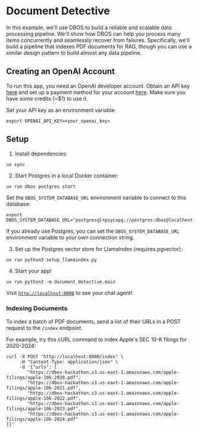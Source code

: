 # Document Detective

In this example, we'll use DBOS to build a reliable and scalable data processing pipeline. We'll show how DBOS can help you process many items concurrently and seamlessly recover from failures. Specifically, we'll build a pipeline that indexes PDF documents for RAG, though you can use a similar design pattern to build almost any data pipeline.

## Creating an OpenAI Account

To run this app, you need an OpenAI developer account.
Obtain an API key [here](https://platform.openai.com/api-keys) and set up a payment method for your account [here](https://platform.openai.com/account/billing/overview).
Make sure you have some credits (~$1) to use it.

Set your API key as an environment variable:

```shell
export OPENAI_API_KEY=<your_openai_key>
```

## Setup

1. Install dependencies:

```shell
uv sync
```

2. Start Postgres in a local Docker container:

```bash
uv run dbos postgres start
```

Set the `DBOS_SYSTEM_DATABASE_URL` environment variable to connect to this database:

```shell
export DBOS_SYSTEM_DATABASE_URL="postgresql+psycopg://postgres:dbos@localhost:5432/document_detective"
```

If you already use Postgres, you can set the `DBOS_SYSTEM_DATABASE_URL` environment variable to your own connection string.

3. Set up the Postgres vector store for LlamaIndex (requires pgvector):

```shell
uv run python3 setup_llamaindex.py
```

4. Start your app!

```shell
uv run python3 -m document_detective.main
```

Visit [`http://localhost:8000`](http://localhost:8000) to see your chat agent!


### Indexing Documents

To index a batch of PDF documents, send a list of their URLs in a POST request to the `/index` endpoint.

For example, try this cURL command to index Apple's SEC 10-K filings for 2020-2024:

```shell
curl -X POST "http://localhost:8000/index" \
     -H "Content-Type: application/json" \
     -d '{"urls": [
        "https://dbos-hackathon.s3.us-east-1.amazonaws.com/apple-filings/apple-10k-2020.pdf",
        "https://dbos-hackathon.s3.us-east-1.amazonaws.com/apple-filings/apple-10k-2021.pdf",
        "https://dbos-hackathon.s3.us-east-1.amazonaws.com/apple-filings/apple-10k-2022.pdf",
        "https://dbos-hackathon.s3.us-east-1.amazonaws.com/apple-filings/apple-10k-2023.pdf",
        "https://dbos-hackathon.s3.us-east-1.amazonaws.com/apple-filings/apple-10k-2024.pdf"
]}'
```